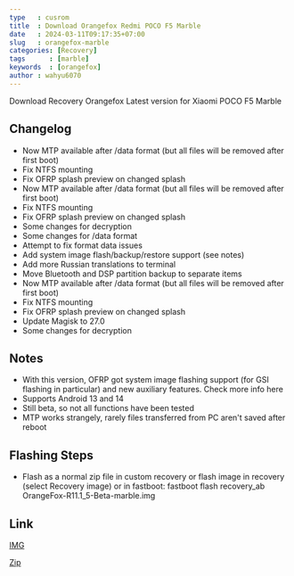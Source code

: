 ```yaml
---
type   : cusrom
title  : Download Orangefox Redmi POCO F5 Marble
date   : 2024-03-11T09:17:35+07:00
slug   : orangefox-marble
categories: [Recovery]
tags      : [marble]
keywords  : [orangefox]
author : wahyu6070
---
```


Download Recovery Orangefox Latest version for Xiaomi POCO F5 Marble

## Changelog
- Now MTP available after /data format (but all files will be removed after first boot)
- Fix NTFS mounting
- Fix OFRP splash preview on changed splash
- Now MTP available after /data format (but all files will be removed after first boot)
- Fix NTFS mounting
- Fix OFRP splash preview on changed splash
- Some changes for decryption
- Some changes for /data format
- Attempt to fix format data issues
- Add system image flash/backup/restore support (see notes)
- Add more Russian translations to terminal
- Move Bluetooth and DSP partition backup to separate items
- Now MTP available after /data format (but all files will be removed after first boot)
- Fix NTFS mounting
- Fix OFRP splash preview on changed splash
- Update Magisk to 27.0
- Some changes for decryption

## Notes
- With this version, OFRP got system image flashing support (for GSI flashing in particular) and new auxiliary features. Check more info here
- Supports Android 13 and 14
- Still beta, so not all functions have been tested
- MTP works strangely, rarely files transferred from PC aren't saved after reboot

## Flashing Steps
- Flash as a normal zip file in custom recovery or flash image in recovery (select Recovery image) or in fastboot: fastboot flash recovery_ab OrangeFox-R11.1_5-Beta-marble.img

## Link
[IMG](https://github.com/Ctapchuk/android_device_xiaomi_marble-OFRP/releases/download/2024-02-10/OrangeFox-R11.1_5-Beta-marble.img)

[Zip](https://github.com/Ctapchuk/android_device_xiaomi_marble-OFRP/releases/download/2024-02-10/OrangeFox-R11.1_5-Beta-marble.zip)
